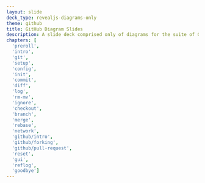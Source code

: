 ```yaml
---
layout: slide
deck_type: revealjs-diagrams-only
theme: github
title: GitHub Diagram Slides
description: A slide deck comprised only of diagrams for the suite of GitHub classes.
chapters: [
  'preroll',
  'intro',
  'git',
  'setup',
  'config',
  'init',
  'commit',
  'diff',
  'log',
  'rm-mv',
  'ignore',
  'checkout',
  'branch',
  'merge',
  'rebase',
  'network',
  'github/intro',
  'github/forking',
  'github/pull-request',
  'reset',
  'gui',
  'reflog',
  'goodbye']
---
```

